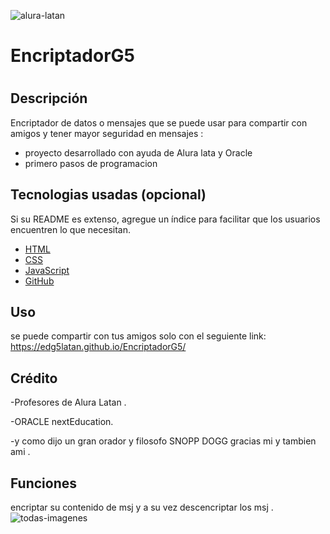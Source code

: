![alura-latan](https://github.com/edG5LATAN/EncriptadorG5/assets/136633393/96afbeb0-fd77-429e-b48b-b46b4ccd1fbb)

# EncriptadorG5
# <Your-Project-Title>

## Descripción

Encriptador de datos o mensajes que se puede usar para compartir con amigos y tener mayor seguridad en mensajes :

- proyecto desarrollado con ayuda de Alura lata y Oracle
- primero pasos de programacion


## Tecnologias usadas (opcional)

Si su README es extenso, agregue un índice para facilitar que los usuarios encuentren lo que necesitan.

- [HTML](#HTML)
- [CSS](#CSS)
- [JavaScript](#JS(JavaScript))
- [GitHub](#GitHub)

## Uso

se puede compartir con tus amigos solo con el seguiente link:
https://edg5latan.github.io/EncriptadorG5/

## Crédito

-Profesores de Alura Latan .

-ORACLE nextEducation.

-y como dijo un gran orador y filosofo SNOPP DOGG gracias mi y tambien ami .

## Funciones

encriptar su contenido de msj y  a su vez descencriptar los msj .
![todas-imagenes](https://github.com/edG5LATAN/EncriptadorG5/assets/136633393/25b886e5-f512-470f-87f8-7ac260493831)

